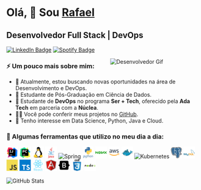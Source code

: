 # Olá, 👋 Sou [Rafael](https://www.linkedin.com/in/rafae1f/)

## Desenvolvedor Full Stack | DevOps

[![LinkedIn Badge](https://img.shields.io/badge/-@rafae1F-0077B5?style=flat-square&labelColor=0077B5&logo=LinkedIn&link=https://www.linkedin.com/in/rafae1f/)](https://www.linkedin.com/in/rafae1f/)
[![Spotify Badge](https://img.shields.io/badge/-@rafae1f-1ED760?style=flat-square&labelColor=fff&logo=Spotify&link=https://open.spotify.com/user/rafae1f)](https://open.spotify.com/user/rafae1f)

<img align="right" src="https://i.giphy.com/media/VbnUQpnihPSIgIXuZv/giphy.webp" alt="Desenvolvedor Gif" width="232"/>

### ⚡️ Um pouco mais sobre mim:

- 🔭 Atualmente, estou buscando novas oportunidades na área de Desenvolvimento e DevOps.
- 🧐 Estudante de Pós-Graduação em Ciência de Dados.
- 🧐 Estudante de **DevOps** no programa **Ser + Tech**, oferecido pela **Ada Tech** em parceria com a **Núclea**.
- 👨‍💻 Você pode conferir meus projetos no [GitHub](https://github.com/rafae1f?tab=repositories).
- 💬 Tenho interesse em Data Science, Python, Java e Cloud.

### 🚀 Algumas ferramentas que utilizo no meu dia a dia:

<p align="left">
  <img src="https://raw.githubusercontent.com/devicons/devicon/master/icons/intellij/intellij-original.svg" alt="IntelliJ" width="30" height="30" />
  <img src="https://raw.githubusercontent.com/devicons/devicon/master/icons/pycharm/pycharm-original.svg" alt="PyCharm" width="30" height="30" />
  <img src="https://raw.githubusercontent.com/devicons/devicon/master/icons/linux/linux-original.svg" alt="Linux" width="30" height="30" />
  <img src="https://raw.githubusercontent.com/devicons/devicon/master/icons/java/java-original-wordmark.svg" alt="Java" width="30" height="30" />
  <img src="https://www.vectorlogo.zone/logos/springio/springio-icon.svg" alt="Spring" width="30" height="30" />
  <img src="https://raw.githubusercontent.com/devicons/devicon/master/icons/python/python-original-wordmark.svg" alt="Python" width="30" height="30" />
  <img src="https://raw.githubusercontent.com/devicons/devicon/master/icons/nginx/nginx-original.svg" alt="Nginx" width="30" height="30" />
  <img src="https://raw.githubusercontent.com/github/explore/80688e429a7d4ef2fca1e82350fe8e3517d3494d/topics/aws/aws.png" alt="AWS" width="30" height="30" />
  <img src="https://raw.githubusercontent.com/devicons/devicon/master/icons/docker/docker-original.svg" alt="Docker" width="30" height="30" />
  <img src="https://www.vectorlogo.zone/logos/kubernetes/kubernetes-icon.svg" alt="Kubernetes" width="30" height="30" />
  <img src="https://raw.githubusercontent.com/devicons/devicon/master/icons/postgresql/postgresql-original.svg" alt="PostgreSQL" width="30" height="30" />
  <img src="https://raw.githubusercontent.com/devicons/devicon/master/icons/mysql/mysql-original-wordmark.svg" alt="MySQL" width="30" height="30" />
  <img src="https://raw.githubusercontent.com/devicons/devicon/master/icons/javascript/javascript-original.svg" alt="JavaScript" width="30" height="30" />
  <img src="https://raw.githubusercontent.com/devicons/devicon/master/icons/typescript/typescript-original.svg" alt="TypeScript" width="30" height="30" />
  <img src="https://raw.githubusercontent.com/devicons/devicon/master/icons/react/react-original-wordmark.svg" alt="React" width="30" height="30" />
  <img src="https://raw.githubusercontent.com/devicons/devicon/master/icons/angularjs/angularjs-original.svg" alt="AngularJS" width="30" height="30" />
  <img src="https://raw.githubusercontent.com/devicons/devicon/master/icons/bootstrap/bootstrap-plain.svg" alt="Bootstrap" width="30" height="30" />
  <img src="https://raw.githubusercontent.com/devicons/devicon/master/icons/css3/css3-original-wordmark.svg" alt="CSS3" width="30" height="30" />
  <img src="https://raw.githubusercontent.com/devicons/devicon/master/icons/nodejs/nodejs-original-wordmark.svg" alt="Node.js" width="30" height="30" />
</p>

![GitHub Stats](https://github-readme-stats.vercel.app/api?username=rafae1F&show_icons=true&count_private=true)

